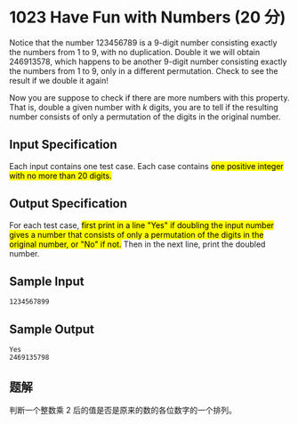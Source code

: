# 1023 Have Fun with Numbers (20 分)

Notice that the number 123456789 is a 9-digit number consisting exactly the numbers from 1 to 9, with no duplication. Double it we will obtain 246913578, which happens to be another 9-digit number consisting exactly the numbers from 1 to 9, only in a different permutation. Check to see the result if we double it again!

Now you are suppose to check if there are more numbers with this property. That is, double a given number with $k$ digits, you are to tell if the resulting number consists of only a permutation of the digits in the original number.

## Input Specification

Each input contains one test case. Each case contains <mark>one positive integer with no more than 20 digits.</mark>

## Output Specification

For each test case, <mark>first print in a line "Yes" if doubling the input number gives a number that consists of only a permutation of the digits in the original number, or "No" if not.</mark> Then in the next line, print the doubled number.

## Sample Input

    1234567899

## Sample Output

    Yes
    2469135798

## 题解

判断一个整数乘 2 后的值是否是原来的数的各位数字的一个排列。
